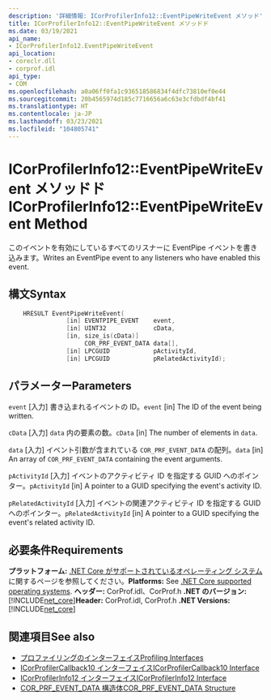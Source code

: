 ```yaml
---
description: '詳細情報: ICorProfilerInfo12::EventPipeWriteEvent メソッド'
title: ICorProfilerInfo12::EventPipeWriteEvent メソッドド
ms.date: 03/19/2021
api_name:
- ICorProfilerInfo12.EventPipeWriteEvent
api_location:
- coreclr.dll
- corprof.idl
api_type:
- COM
ms.openlocfilehash: a0a06ff0fa1c936518586834f4dfc73810ef0e44
ms.sourcegitcommit: 20b4565974d185c7716656a6c63e3cfdbdf4bf41
ms.translationtype: HT
ms.contentlocale: ja-JP
ms.lasthandoff: 03/23/2021
ms.locfileid: "104805741"
---
```

# <a name="icorprofilerinfo12eventpipewriteevent-method"></a><span data-ttu-id="f9d5d-103">ICorProfilerInfo12::EventPipeWriteEvent メソッドド</span><span class="sxs-lookup"><span data-stu-id="f9d5d-103">ICorProfilerInfo12::EventPipeWriteEvent Method</span></span>

<span data-ttu-id="f9d5d-104">このイベントを有効にしているすべてのリスナーに EventPipe イベントを書き込みます。</span><span class="sxs-lookup"><span data-stu-id="f9d5d-104">Writes an EventPipe event to any listeners who have enabled this event.</span></span>
  
## <a name="syntax"></a><span data-ttu-id="f9d5d-105">構文</span><span class="sxs-lookup"><span data-stu-id="f9d5d-105">Syntax</span></span>  
  
```cpp  
    HRESULT EventPipeWriteEvent(
                [in] EVENTPIPE_EVENT    event,
                [in] UINT32             cData,
                [in, size_is(cData)]
                     COR_PRF_EVENT_DATA data[],
                [in] LPCGUID            pActivityId,
                [in] LPCGUID            pRelatedActivityId);
```  
  
## <a name="parameters"></a><span data-ttu-id="f9d5d-106">パラメーター</span><span class="sxs-lookup"><span data-stu-id="f9d5d-106">Parameters</span></span>

<span data-ttu-id="f9d5d-107">`event` [入力] 書き込まれるイベントの ID。</span><span class="sxs-lookup"><span data-stu-id="f9d5d-107">`event` [in] The ID of the event being written.</span></span>

<span data-ttu-id="f9d5d-108">`cData` [入力] `data` 内の要素の数。</span><span class="sxs-lookup"><span data-stu-id="f9d5d-108">`cData` [in] The number of elements in `data`.</span></span>

<span data-ttu-id="f9d5d-109">`data` [入力] イベント引数が含まれている `COR_PRF_EVENT_DATA` の配列。</span><span class="sxs-lookup"><span data-stu-id="f9d5d-109">`data` [in] An array of `COR_PRF_EVENT_DATA` containing the event arguments.</span></span>

<span data-ttu-id="f9d5d-110">`pActivityId` [入力] イベントのアクティビティ ID を指定する GUID へのポインター。</span><span class="sxs-lookup"><span data-stu-id="f9d5d-110">`pActivityId` [in] A pointer to a GUID specifying the event's activity ID.</span></span>

<span data-ttu-id="f9d5d-111">`pRelatedActivityId` [入力] イベントの関連アクティビティ ID を指定する GUID へのポインター。</span><span class="sxs-lookup"><span data-stu-id="f9d5d-111">`pRelatedActivityId` [in] A pointer to a GUID specifying the event's related activity ID.</span></span>

## <a name="requirements"></a><span data-ttu-id="f9d5d-112">必要条件</span><span class="sxs-lookup"><span data-stu-id="f9d5d-112">Requirements</span></span>  

<span data-ttu-id="f9d5d-113">**プラットフォーム:** [.NET Core がサポートされているオペレーティング システム](../../../core/install/windows.md?pivots=os-windows)に関するページを参照してください。</span><span class="sxs-lookup"><span data-stu-id="f9d5d-113">**Platforms:** See [.NET Core supported operating systems](../../../core/install/windows.md?pivots=os-windows).</span></span>
<span data-ttu-id="f9d5d-114">**ヘッダー:** CorProf.idl、CorProf.h **.NET のバージョン:** [!INCLUDE[net_core](../../../../includes/net-core-50-md.md)]</span><span class="sxs-lookup"><span data-stu-id="f9d5d-114">**Header:** CorProf.idl, CorProf.h **.NET Versions:** [!INCLUDE[net_core](../../../../includes/net-core-50-md.md)]</span></span>
  
## <a name="see-also"></a><span data-ttu-id="f9d5d-115">関連項目</span><span class="sxs-lookup"><span data-stu-id="f9d5d-115">See also</span></span>

- [<span data-ttu-id="f9d5d-116">プロファイリングのインターフェイス</span><span class="sxs-lookup"><span data-stu-id="f9d5d-116">Profiling Interfaces</span></span>](profiling-interfaces.md)
- [<span data-ttu-id="f9d5d-117">ICorProfilerCallback10 インターフェイス</span><span class="sxs-lookup"><span data-stu-id="f9d5d-117">ICorProfilerCallback10 Interface</span></span>](icorprofilercallback10-interface.md)
- [<span data-ttu-id="f9d5d-118">ICorProfilerInfo12 インターフェイス</span><span class="sxs-lookup"><span data-stu-id="f9d5d-118">ICorProfilerInfo12 Interface</span></span>](icorprofilerinfo12-interface.md)
- [<span data-ttu-id="f9d5d-119">COR_PRF_EVENT_DATA 構造体</span><span class="sxs-lookup"><span data-stu-id="f9d5d-119">COR_PRF_EVENT_DATA Structure</span></span>](cor-prf-event-data-structure.md)

